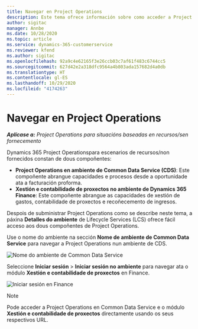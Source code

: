 ```yaml
---
title: Navegar en Project Operations
description: Este tema ofrece información sobre como acceder a Project Operations desde Lifecycle Services.
author: sigitac
manager: Annbe
ms.date: 10/28/2020
ms.topic: article
ms.service: dynamics-365-customerservice
ms.reviewer: kfend
ms.author: sigitac
ms.openlocfilehash: 92a9c4e62165f3e26ccb03c7af61f483c6744cc5
ms.sourcegitcommit: 627d42e2a318dfc9564a4b803ada157682d4a0db
ms.translationtype: HT
ms.contentlocale: gl-ES
ms.lasthandoff: 10/29/2020
ms.locfileid: "4174263"
---
```

# <a name="navigate-project-operations"></a>Navegar en Project Operations

_**Aplícase a:** Project Operations para situacións baseadas en recursos/sen fornecemento_

Dynamics 365 Project Operationspara escenarios de recursos/non fornecidos constan de dous compoñentes: 

 - **Project Operations en ambiente de Common Data Service (CDS)**: Este compoñente abrangue capacidades e procesos desde a oportunidade ata a facturación proforma. 
 - **Xestión e contabilidade de proxectos no ambiente de Dynamics 365 Finance**: Este compoñente abrangue as capacidades de xestión de gastos, contabilidade de proxectos e recoñecemento de ingresos. 

Despois de subministrar Project Operations como se describe neste tema, a páxina **Detalles do ambiente** de Lifecycle Services (LCS) ofrece fácil acceso aos dous compoñentes de Project Operations.  

Use o nome do ambiente na sección **Nome de ambiente de Common Data Service** para navegar a Project Operations nun ambiente de CDS. 

  ![Nome do ambiente de Common Data Service](./media/environment-name.PNG)

Seleccione **Iniciar sesión** > **Iniciar sesión no ambiente** para navegar ata o módulo **Xestión e contabilidade de proxectos** en Finance.  

   ![Iniciar sesión en Finance](./media/environment-login.PNG)

> [!NOTE]
> Pode acceder a Project Operations en Common Data Service e o módulo **Xestión e contabilidade de proxectos** directamente usando os seus respectivos URL. 
